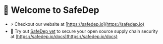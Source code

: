 # 👋 Welcome to SafeDep

- ⚡️ Checkout our website at [https://safedep.io](https://safedep.io)
- 🔎 Try out [SafeDep vet](https://github.com/safedep/vet) to secure your open source supply chain security at [https://safedep.io/docs](https://safedep.io/docs)

